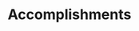 ---
# An instance of the Accomplishments widget.
# Documentation: https://wowchemy.com/docs/page-builder/
widget: accomplishments

# This file represents a page section.
headless: true

# Order that this section appears on the page.
weight: 40

# Note: `&shy;` is used to add a 'soft' hyphen in a long heading.
title: 'Accomplish&shy;ments'
subtitle:

# Date format
#   Refer to https://wowchemy.com/docs/customization/#date-format
date_format: Jan 2006

# Accomplishments.
#   Add/remove as many `item` blocks below as you like.
#   `title`, `organization`, and `date_start` are the required parameters.
#   Leave other parameters empty if not required.
#   Begin multi-line descriptions with YAML's `|2-` multi-line prefix.
item:
  - certificate_url: https://docs.microsoft.com/en-us/certifications/exams/MS-900
    date_end: ''
    date_start: '2023-07-27'
    description: 'MS-900'
    organization: Microsoft
    organization_url: https://docs.microsoft.com/en-us/certifications/exams/MS-900
    title: Microsoft Azure Fundamentals
    url: ''
  - certificate_url: https://www.ryanstarr.co.uk/uploads/MS-900.png
    date_end: ''
    date_start: '2020-10-14'
    description: 'AZ-900'
    organization: Microsoft
    organization_url: https://docs.microsoft.com/en-us/certifications/exams/az-900
    title: Microsoft Azure Fundamentals
    url: ''
  - certificate_url: https://www.linkedin.com/in/ryan-starr-1028/details/certifications/
    date_end: ''
    date_start: '2020-08-01'
    organization: LinkedIn Learning
    organization_url: https://www.linkedin.com/learning/linux-bash-shell-and-scripts
    title: Linux Bash Shell and Scripts
  - certificate_url: https://www.linkedin.com/in/ryan-starr-1028/details/certifications/
    date_end: ''
    date_start: '2020-07-01'
    organization: LinkedIn Learning
    organization_url: https://www.linkedin.com/learning/azure-active-directory-basics
    title: Azure Active Directory Basics
  - certificate_url: https://www.linkedin.com/in/ryan-starr-1028/details/certifications/
    date_end: ''
    date_start: '2020-07-01'
    organization: LinkedIn Learning
    organization_url: https://www.linkedin.com/learning/windows-server-2019-essential-training
    title: Windows Server 2019 Essential Training




design:
  columns: '1'
---